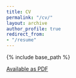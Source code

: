 ```yaml
---
title: CV
permalink: "/cv/"
layout: archive
author_profile: true
redirect_from:
- "/resume"
---
```


{% include base_path %}
<!-- <script language="javascript" src="/assets/js/email_hide.js"></script> -->

<!-- [Download PDF](/files/Alex_Spies-CV.pdf) -->

<object data="/files/Alex_Spies-CV.pdf" type="application/pdf" width="100%" height="100%">
  <a href="/files/Alex_Spies-CV.pdf">Available as PDF</a>
</object>

<!-- 
<h2 style="text-align: center;">Alexander F. Spies</h2>
<p style="text-align: center;"><script>mail("alex","afspies",0,"")</script> |  </p>

Education
======
* B.S. in GitHub, GitHub University, 2012
* M.S. in Jekyll, GitHub University, 2014
* Ph.D in Version Control Theory, GitHub University, 2018 (expected)

Work experience
======
* Summer 2015: Research Assistant
  * Github University
  * Duties included: Tagging issues
  * Supervisor: Professor Git

* Fall 2015: Research Assistant
  * Github University
  * Duties included: Merging pull requests
  * Supervisor: Professor Hub
  
Skills
======
* Skill 1
* Skill 2
  * Sub-skill 2.1
  * Sub-skill 2.2
  * Sub-skill 2.3
* Skill 3

Publications
======
  <ul>{% for post in site.publications %}
    {% include archive-single-cv.html %}
  {% endfor %}</ul>
  
Talks
======
  <ul>{% for post in site.talks %}
    {% include archive-single-talk-cv.html %}
  {% endfor %}</ul>
  
Teaching
======
  <ul>{% for post in site.teaching %}
    {% include archive-single-cv.html %}
  {% endfor %}</ul>
 -->
